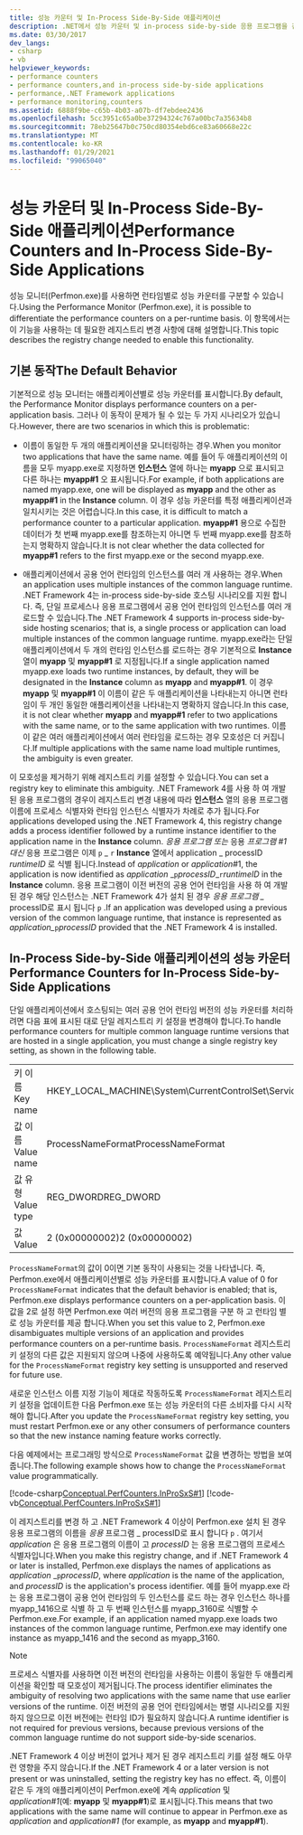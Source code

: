 ```yaml
---
title: 성능 카운터 및 In-Process Side-By-Side 애플리케이션
description: .NET에서 성능 카운터 및 in-process side-by-side 응용 프로그램을 검토 합니다. 런타임 별로 성능 카운터를 구분 하려면 Perfmon.exe을 사용 합니다.
ms.date: 03/30/2017
dev_langs:
- csharp
- vb
helpviewer_keywords:
- performance counters
- performance counters,and in-process side-by-side applications
- performance,.NET Framework applications
- performance monitoring,counters
ms.assetid: 6888f9be-c65b-4b03-a07b-df7ebdee2436
ms.openlocfilehash: 5cc3951c65a0be37294324c767a00bc7a35634b8
ms.sourcegitcommit: 78eb25647b0c750cd80354ebd6ce83a60668e22c
ms.translationtype: MT
ms.contentlocale: ko-KR
ms.lasthandoff: 01/29/2021
ms.locfileid: "99065040"
---
```

# <a name="performance-counters-and-in-process-side-by-side-applications"></a><span data-ttu-id="dd4f4-104">성능 카운터 및 In-Process Side-By-Side 애플리케이션</span><span class="sxs-lookup"><span data-stu-id="dd4f4-104">Performance Counters and In-Process Side-By-Side Applications</span></span>

<span data-ttu-id="dd4f4-105">성능 모니터(Perfmon.exe)를 사용하면 런타임별로 성능 카운터를 구분할 수 있습니다.</span><span class="sxs-lookup"><span data-stu-id="dd4f4-105">Using the Performance Monitor (Perfmon.exe), it is possible to differentiate the performance counters on a per-runtime basis.</span></span> <span data-ttu-id="dd4f4-106">이 항목에서는 이 기능을 사용하는 데 필요한 레지스트리 변경 사항에 대해 설명합니다.</span><span class="sxs-lookup"><span data-stu-id="dd4f4-106">This topic describes the registry change needed to enable this functionality.</span></span>  
  
## <a name="the-default-behavior"></a><span data-ttu-id="dd4f4-107">기본 동작</span><span class="sxs-lookup"><span data-stu-id="dd4f4-107">The Default Behavior</span></span>  

 <span data-ttu-id="dd4f4-108">기본적으로 성능 모니터는 애플리케이션별로 성능 카운터를 표시합니다.</span><span class="sxs-lookup"><span data-stu-id="dd4f4-108">By default, the Performance Monitor displays performance counters on a per-application basis.</span></span> <span data-ttu-id="dd4f4-109">그러나 이 동작이 문제가 될 수 있는 두 가지 시나리오가 있습니다.</span><span class="sxs-lookup"><span data-stu-id="dd4f4-109">However, there are two scenarios in which this is problematic:</span></span>  
  
- <span data-ttu-id="dd4f4-110">이름이 동일한 두 개의 애플리케이션을 모니터링하는 경우.</span><span class="sxs-lookup"><span data-stu-id="dd4f4-110">When you monitor two applications that have the same name.</span></span> <span data-ttu-id="dd4f4-111">예를 들어 두 애플리케이션의 이름을 모두 myapp.exe로 지정하면 **인스턴스** 열에 하나는 **myapp** 으로 표시되고 다른 하나는 **myapp#1** 오 표시됩니다.</span><span class="sxs-lookup"><span data-stu-id="dd4f4-111">For example, if both applications are named myapp.exe, one will be displayed as **myapp** and the other as **myapp#1** in the **Instance** column.</span></span> <span data-ttu-id="dd4f4-112">이 경우 성능 카운터를 특정 애플리케이션과 일치시키는 것은 어렵습니다.</span><span class="sxs-lookup"><span data-stu-id="dd4f4-112">In this case, it is difficult to match a performance counter to a particular application.</span></span> <span data-ttu-id="dd4f4-113">**myapp#1** 용으로 수집한 데이터가 첫 번째 myapp.exe를 참조하는지 아니면 두 번째 myapp.exe를 참조하는지 명확하지 않습니다.</span><span class="sxs-lookup"><span data-stu-id="dd4f4-113">It is not clear whether the data collected for **myapp#1** refers to the first myapp.exe or the second myapp.exe.</span></span>  
  
- <span data-ttu-id="dd4f4-114">애플리케이션에서 공용 언어 런타임의 인스턴스를 여러 개 사용하는 경우.</span><span class="sxs-lookup"><span data-stu-id="dd4f4-114">When an application uses multiple instances of the common language runtime.</span></span> <span data-ttu-id="dd4f4-115">.NET Framework 4는 in-process side-by-side 호스팅 시나리오를 지원 합니다. 즉, 단일 프로세스나 응용 프로그램에서 공용 언어 런타임의 인스턴스를 여러 개 로드할 수 있습니다.</span><span class="sxs-lookup"><span data-stu-id="dd4f4-115">The .NET Framework 4 supports in-process side-by-side hosting scenarios; that is, a single process or application can load multiple instances of the common language runtime.</span></span> <span data-ttu-id="dd4f4-116">myapp.exe라는 단일 애플리케이션에서 두 개의 런타임 인스턴스를 로드하는 경우 기본적으로 **Instance** 열이 **myapp** 및 **myapp#1** 로 지정됩니다.</span><span class="sxs-lookup"><span data-stu-id="dd4f4-116">If a single application named myapp.exe loads two runtime instances, by default, they will be designated in the **Instance** column as **myapp** and **myapp#1**.</span></span> <span data-ttu-id="dd4f4-117">이 경우 **myapp** 및 **myapp#1** 이 이름이 같은 두 애플리케이션을 나타내는지 아니면 런타임이 두 개인 동일한 애플리케이션을 나타내는지 명확하지 않습니다.</span><span class="sxs-lookup"><span data-stu-id="dd4f4-117">In this case, it is not clear whether **myapp** and **myapp#1** refer to two applications with the same name, or to the same application with two runtimes.</span></span> <span data-ttu-id="dd4f4-118">이름이 같은 여러 애플리케이션에서 여러 런타임을 로드하는 경우 모호성은 더 커집니다.</span><span class="sxs-lookup"><span data-stu-id="dd4f4-118">If multiple applications with the same name load multiple runtimes, the ambiguity is even greater.</span></span>  
  
 <span data-ttu-id="dd4f4-119">이 모호성을 제거하기 위해 레지스트리 키를 설정할 수 있습니다.</span><span class="sxs-lookup"><span data-stu-id="dd4f4-119">You can set a registry key to eliminate this ambiguity.</span></span> <span data-ttu-id="dd4f4-120">.NET Framework 4를 사용 하 여 개발 된 응용 프로그램의 경우이 레지스트리 변경 내용에 따라 **인스턴스** 열의 응용 프로그램 이름에 프로세스 식별자와 런타임 인스턴스 식별자가 차례로 추가 됩니다.</span><span class="sxs-lookup"><span data-stu-id="dd4f4-120">For applications developed using the .NET Framework 4, this registry change adds a process identifier followed by a runtime instance identifier to the application name in the **Instance** column.</span></span> <span data-ttu-id="dd4f4-121">*응용 프로그램 또는* 응용 *프로그램 #1 대신* 응용 프로그램은 이제  `p`  \_ `r` **Instance** 열에서 application _ processID *runtimeID* 로 식별 됩니다.</span><span class="sxs-lookup"><span data-stu-id="dd4f4-121">Instead of *application* or *application*#1, the application is now identified as *application* _`p`*processID*\_`r`*runtimeID* in the **Instance** column.</span></span> <span data-ttu-id="dd4f4-122">응용 프로그램이 이전 버전의 공용 언어 런타임을 사용 하 여 개발 된 경우 해당 인스턴스는 .NET Framework 4가 설치 된 경우 *응용 프로그램 \_* processID로 표시 됩니다 `p`  .</span><span class="sxs-lookup"><span data-stu-id="dd4f4-122">If an application was developed using a previous version of the common language runtime, that instance is represented as *application\_*`p`*processID* provided that the .NET Framework 4 is installed.</span></span>  
  
## <a name="performance-counters-for-in-process-side-by-side-applications"></a><span data-ttu-id="dd4f4-123">In-Process Side-by-Side 애플리케이션의 성능 카운터</span><span class="sxs-lookup"><span data-stu-id="dd4f4-123">Performance Counters for In-Process Side-by-Side Applications</span></span>  

 <span data-ttu-id="dd4f4-124">단일 애플리케이션에서 호스팅되는 여러 공용 언어 런타임 버전의 성능 카운터를 처리하려면 다음 표에 표시된 대로 단일 레지스트리 키 설정을 변경해야 합니다.</span><span class="sxs-lookup"><span data-stu-id="dd4f4-124">To handle performance counters for multiple common language runtime versions that are hosted in a single application, you must change a single registry key setting, as shown in the following table.</span></span>  
  
|||  
|-|-|  
|<span data-ttu-id="dd4f4-125">키 이름</span><span class="sxs-lookup"><span data-stu-id="dd4f4-125">Key name</span></span>|<span data-ttu-id="dd4f4-126">HKEY_LOCAL_MACHINE\System\CurrentControlSet\Services\\.NETFramework\Performance</span><span class="sxs-lookup"><span data-stu-id="dd4f4-126">HKEY_LOCAL_MACHINE\System\CurrentControlSet\Services\\.NETFramework\Performance</span></span>|  
|<span data-ttu-id="dd4f4-127">값 이름</span><span class="sxs-lookup"><span data-stu-id="dd4f4-127">Value name</span></span>|<span data-ttu-id="dd4f4-128">ProcessNameFormat</span><span class="sxs-lookup"><span data-stu-id="dd4f4-128">ProcessNameFormat</span></span>|  
|<span data-ttu-id="dd4f4-129">값 유형</span><span class="sxs-lookup"><span data-stu-id="dd4f4-129">Value type</span></span>|<span data-ttu-id="dd4f4-130">REG_DWORD</span><span class="sxs-lookup"><span data-stu-id="dd4f4-130">REG_DWORD</span></span>|  
|<span data-ttu-id="dd4f4-131">값</span><span class="sxs-lookup"><span data-stu-id="dd4f4-131">Value</span></span>|<span data-ttu-id="dd4f4-132">2 (0x00000002)</span><span class="sxs-lookup"><span data-stu-id="dd4f4-132">2 (0x00000002)</span></span>|
  
 <span data-ttu-id="dd4f4-133">`ProcessNameFormat`의 값이 0이면 기본 동작이 사용되는 것을 나타냅니다. 즉, Perfmon.exe에서 애플리케이션별로 성능 카운터를 표시합니다.</span><span class="sxs-lookup"><span data-stu-id="dd4f4-133">A value of 0 for `ProcessNameFormat` indicates that the default behavior is enabled; that is, Perfmon.exe displays performance counters on a per-application basis.</span></span> <span data-ttu-id="dd4f4-134">이 값을 2로 설정 하면 Perfmon.exe 여러 버전의 응용 프로그램을 구분 하 고 런타임 별로 성능 카운터를 제공 합니다.</span><span class="sxs-lookup"><span data-stu-id="dd4f4-134">When you set this value to 2, Perfmon.exe disambiguates multiple versions of an application and provides performance counters on a per-runtime basis.</span></span> <span data-ttu-id="dd4f4-135">`ProcessNameFormat` 레지스트리 키 설정의 다른 값은 지원되지 않으며 나중에 사용하도록 예약됩니다.</span><span class="sxs-lookup"><span data-stu-id="dd4f4-135">Any other value for the `ProcessNameFormat` registry key setting is unsupported and reserved for future use.</span></span>
  
 <span data-ttu-id="dd4f4-136">새로운 인스턴스 이름 지정 기능이 제대로 작동하도록 `ProcessNameFormat` 레지스트리 키 설정을 업데이트한 다음 Perfmon.exe 또는 성능 카운터의 다른 소비자를 다시 시작해야 합니다.</span><span class="sxs-lookup"><span data-stu-id="dd4f4-136">After you update the `ProcessNameFormat` registry key setting, you must restart Perfmon.exe or any other consumers of performance counters so that the new instance naming feature works correctly.</span></span>  
  
 <span data-ttu-id="dd4f4-137">다음 예제에서는 프로그래밍 방식으로 `ProcessNameFormat` 값을 변경하는 방법을 보여 줍니다.</span><span class="sxs-lookup"><span data-stu-id="dd4f4-137">The following example shows how to change the `ProcessNameFormat` value programmatically.</span></span>  
  
 [!code-csharp[Conceptual.PerfCounters.InProSxS#1](../../../samples/snippets/csharp/VS_Snippets_CLR/conceptual.perfcounters.inprosxs/cs/regsetting1.cs#1)]
 [!code-vb[Conceptual.PerfCounters.InProSxS#1](../../../samples/snippets/visualbasic/VS_Snippets_CLR/conceptual.perfcounters.inprosxs/vb/regsetting1.vb#1)]  
  
 <span data-ttu-id="dd4f4-138">이 레지스트리를 변경 하 고 .NET Framework 4 이상이 Perfmon.exe 설치 된 경우 응용 프로그램의 이름을 *응용* 프로그램 _ processID로 표시 합니다 `p` . 여기서 *application* 은 응용 프로그램의 이름이 고 *processID* 는 응용 프로그램의 프로세스 식별자입니다.</span><span class="sxs-lookup"><span data-stu-id="dd4f4-138">When you make this registry change, and if .NET Framework 4 or later is installed, Perfmon.exe displays the names of applications as *application* _`p`*processID*, where *application* is the name of the application, and *processID* is the application's process identifier.</span></span> <span data-ttu-id="dd4f4-139">예를 들어 myapp.exe 라는 응용 프로그램이 공용 언어 런타임의 두 인스턴스를 로드 하는 경우 인스턴스 하나를 myapp_1416으로 식별 하 고 두 번째 인스턴스를 myapp_3160로 식별할 수 Perfmon.exe.</span><span class="sxs-lookup"><span data-stu-id="dd4f4-139">For example, if an application named myapp.exe loads two instances of the common language runtime, Perfmon.exe may identify one instance as myapp_1416 and the second as myapp_3160.</span></span>
  
> [!NOTE]
> <span data-ttu-id="dd4f4-140">프로세스 식별자를 사용하면 이전 버전의 런타임을 사용하는 이름이 동일한 두 애플리케이션을 확인할 때 모호성이 제거됩니다.</span><span class="sxs-lookup"><span data-stu-id="dd4f4-140">The process identifier eliminates the ambiguity of resolving two applications with the same name that use earlier versions of the runtime.</span></span> <span data-ttu-id="dd4f4-141">이전 버전의 공용 언어 런타임에서는 병렬 시나리오를 지원하지 않으므로 이전 버전에는 런타임 ID가 필요하지 않습니다.</span><span class="sxs-lookup"><span data-stu-id="dd4f4-141">A runtime identifier is not required for previous versions, because previous versions of the common language runtime do not support side-by-side scenarios.</span></span>  
  
 <span data-ttu-id="dd4f4-142">.NET Framework 4 이상 버전이 없거나 제거 된 경우 레지스트리 키를 설정 해도 아무런 영향을 주지 않습니다.</span><span class="sxs-lookup"><span data-stu-id="dd4f4-142">If the .NET Framework 4 or a later version is not present or was uninstalled, setting the registry key has no effect.</span></span> <span data-ttu-id="dd4f4-143">즉, 이름이 같은 두 개의 애플리케이션이 Perfmon.exe에 계속 *application* 및 *application#1*(예: **myapp** 및 **myapp#1**)로 표시됩니다.</span><span class="sxs-lookup"><span data-stu-id="dd4f4-143">This means that two applications with the same name will continue to appear in Perfmon.exe as *application* and *application#1* (for example, as **myapp** and **myapp#1**).</span></span>
